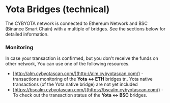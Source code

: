 # Yota Bridges \(technical\)

The CYBYOTA network is connected to Ethereum Network and BSC \(Binance Smart Chain\) with a multiple of bridges. See the sections below for detailed information.

### Monitoring

In case your transaction is confirmed, but you don't receive the funds on other network, You can use one of the following resources.

* [http://alm.cybyotascan.com/](http://alm.cybyotascan.com/) - transactions monitoring of the **Yota &lt;-&gt; ETH** bridges tr.. Yota native transactions \(of the Yota native bridge\) are not yet included
* [https://bscalm.cybyotascan.com/](https://bscalm.cybyotascan.com/) - To check out the transaction status of the **Yota &lt;-&gt; BSC** bridges.

